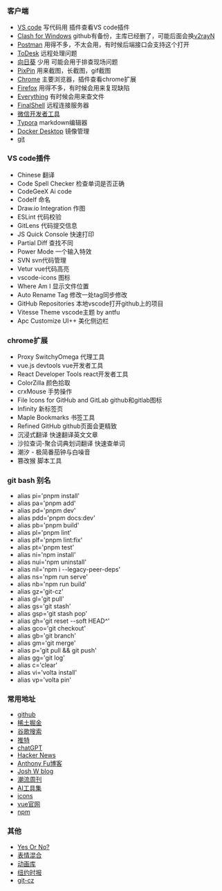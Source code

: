 ### 客户端
- [VS code](https://code.visualstudio.com/)  写代码用  插件查看VS code插件
- [Clash for Windows](https://github.com/cfwtf/clash_for_windows)  github有备份，主库已经删了，可能后面会换[v2rayN](https://github.com/2dust/v2rayN)
- [Postman](https://www.postman.com/)  用得不多，不太会用，有时候后端接口会支持这个打开
- [ToDesk](https://www.todesk.com/)  远程处理问题
- [向日葵](https://sunlogin.oray.com/price)  少用  可能会用于排查现场问题
- [PixPin](https://pixpinapp.com/)  用来截图，长截图，gif截图
- [Chrome](https://www.google.cn/intl/en/chrome/)   主要浏览器，插件查看chrome扩展
- [Firefox](https://www.firefox.com.cn/)  用得不多，有时候会用来复现缺陷
- [Everything](https://www.voidtools.com/zh-cn/)   有时候会用来查文件
- [FinalShell](http://www.hostbuf.com/)  远程连接服务器
- [微信开发者工具](https://developers.weixin.qq.com/miniprogram/dev/devtools/download.html)
- [Typora](https://www.macupdate.com/app/mac/52992/typora)  markdown编辑器
- [Docker Desktop](https://www.docker.com/products/docker-desktop/)  镜像管理
- [git](https://git-scm.com/)

### VS code插件
- Chinese  翻译
- Code Spell Checker  检查单词是否正确
- CodeGeeX   Ai code
- CodeIf  命名
- Draw.io Integration  作图
- ESLint  代码校验
- GitLens 代码提交信息
- JS Quick Console  快速打印
- Partial Diff  查找不同
- Power Mode   一个输入特效
- SVN  svn代码管理
- Vetur  vue代码高亮
- vscode-icons  图标
- Where Am I   显示文件位置
- Auto Rename Tag 修改一处tag同步修改
- GitHub Repositories  本地vscode打开github上的项目
- Vitesse Theme  vscode主题 by antfu
- Apc Customize UI++ 美化侧边栏


### chrome扩展
- Proxy SwitchyOmega  代理工具
- vue.js devtools   vue开发者工具
- React Developer Tools   react开发者工具
- ColorZilla   颜色拾取
- crxMouse  手势操作
- File Icons for GitHub and GitLab   github和gitlab图标
- Infinity 新标签页
- Maple Bookmarks   书签工具
- Refined GitHub   github页面会更精致
- 沉浸式翻译   快速翻译英文文章
- 沙拉查词-聚合词典划词翻译   快速查单词
- 潮汐 - 极简番茄钟与白噪音
- 篡改猴  脚本工具


### git bash 别名
- alias pi='pnpm install'
- alias pa='pnpm add'
- alias pd='pnpm dev'
- alias pdd='pnpm docs:dev'
- alias pb='pnpm build'
- alias pl='pnpm lint'
- alias plf='pnpm lint:fix'
- alias pt='pnpm test'
- alias ni='npm install'
- alias nui='npm uninstall'
- alias nil='npm i --legacy-peer-deps'
- alias ns='npm run serve'
- alias nb='npm run build'
- alias gz='git-cz'
- alias gl='git pull'
- alias gs='git stash'
- alias gsp='git stash pop'
- alias gh='git reset --soft HEAD^'
- alias gco='git checkout'
- alias gb='git branch'
- alias gm='git merge'
- alias p='git pull && git push'
- alias gg='git log'
- alias c='clear'
- alias vi='volta install'
- alias vp='volta pin'


### 常用地址
- [github](https://github.com/)
- [稀土掘金](https://juejin.cn/)
- [谷歌搜索](https://www.google.com.hk/)
- [推特](https://twitter.com/)
- [chatGPT](https://chat.openai.com/)
- [Hacker News](https://news.ycombinator.com/)
- [Anthony Fu博客](https://antfu.me/posts)
- [Josh W blog](https://www.joshwcomeau.com/)
- [潮流周刊](https://weekly.tw93.fun/)
- [AI工具集](https://ai-bot.cn/)
- [icons](https://icones.js.org/)
- [vue官网](https://cn.vuejs.org/guide/introduction.html)
- [npm](https://www.npmjs.com/)


### 其他
- [Yes Or No?](https://yesno.wtf/)
- [表情混合](https://tikolu.net/emojimix/%F0%9F%98%85+%F0%9F%90%B6)
- [动画库](https://hepengwei.cn/#/html/visualDesign)
- [纽约时报](https://www.nytimes.com/)
- [git-cz](https://github.com/streamich/git-cz)

